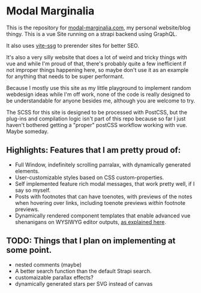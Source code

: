 # Modal Marginalia

This is the repository for [modal-marginalia.com](https://www.modal-marginalia.com), my personal website/blog thingy. This is a vue Site running on a strapi backend using GraphQL.

It also uses [vite-ssg](https://github.com/antfu-collective/vite-ssg) to prerender sites for better SEO.

It's also a very silly website that does a lot of weird and tricky things with vue and while I'm proud of that, there's probably quite a few inefficient if not improper things happening here, so maybe don't use it as an example for anything that needs to be super performant.

Because I mostly use this site as my little playground to implement random webdesign ideas while I'm off work, none of the code is really designed to be understandable for anyone besides me, although you are welcome to try.

The SCSS for this site is designed to be processed with PostCSS, but the plug-ins and compilation logic isn't part of this repo because so far I just haven't bothered getting a "proper" postCSS workflow working with vue. Maybe someday.

## **Highlights**: Features that I am pretty proud of:
* Full Window, indefinitely scrolling parralax, with dynamically generated elements.
* User-customizable styles based on CSS custom-properties. 
* Self implemented feature rich modal messages, that work pretty well, if I say so myself.
* Posts with footnotes that can have toenotes, with previews of the notes when hovering over links, including toenote previews *within* footnote previews.
* Dynamically rendered component templates that enable advanced vue shenanigans on WYSIWYG editor outputs, [as explained here](https://www.modal-marginalia.com/post/6-turning-ck-editor-output-into-dynamic-vue-templates).


## **TODO:** Things that I plan on implementing at some point.
* nested comments (maybe)
* A better search function than the default Strapi search.
* customaizable parallax effects?
* dynamically generated stars per SVG instead of canvas